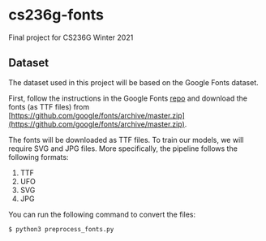 # cs236g-fonts
Final project for CS236G Winter 2021

## Dataset

The dataset used in this project will be based on the Google Fonts dataset.

First, follow the instructions in the Google Fonts [repo](https://github.com/google/fonts) and download the fonts (as TTF files) from [https://github.com/google/fonts/archive/master.zip](https://github.com/google/fonts/archive/master.zip).

The fonts will be downloaded as TTF files. To train our models, we will require SVG and JPG files. More specifically, the pipeline follows the following formats:

1. TTF
2. UFO
3. SVG
4. JPG

You can run the following command to convert the files:

```
$ python3 preprocess_fonts.py
```
